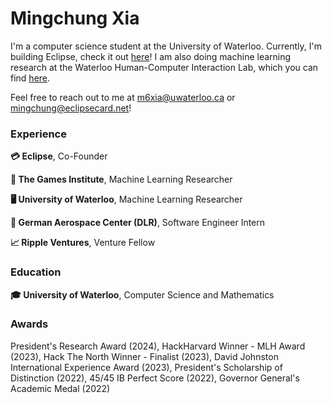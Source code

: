 <h1 align="left">Mingchung Xia</h1>

I'm a computer science student at the University of Waterloo. Currently, I'm building Eclipse, check it out [here](https://eclipsecard.net)! I am also doing machine learning research at the Waterloo Human-Computer Interaction Lab, which you can find [here](https://git.uwaterloo.ca/m6xia). 

Feel free to reach out to me at m6xia@uwaterloo.ca or mingchung@eclipsecard.net!

<h3 align="left">Experience</h3>

**💳 Eclipse**, Co-Founder

**🤖 The Games Institute**, Machine Learning Researcher

**🖥️ University of Waterloo**, Machine Learning Researcher

**🚀 German Aerospace Center (DLR)**, Software Engineer Intern

**📈 Ripple Ventures**, Venture Fellow

<h3 align="left">Education</h3>

**🎓 University of Waterloo**, Computer Science and Mathematics

<h3 align="left">Awards</h3>

President's Research Award (2024), HackHarvard Winner - MLH Award (2023), Hack The North Winner - Finalist (2023), David Johnston International Experience Award (2023), President's Scholarship of Distinction (2022), 45/45 IB Perfect Score (2022), Governor General's Academic Medal (2022)

